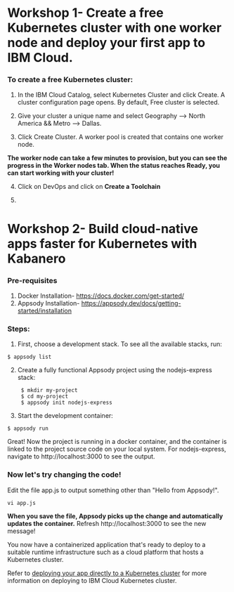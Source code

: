 # Workshop 1- Create a free Kubernetes cluster with one worker node and deploy your first app to IBM Cloud.

### To create a free Kubernetes cluster:

1. In the IBM Cloud Catalog, select Kubernetes Cluster and click Create. A cluster configuration page opens. By default, Free cluster is selected.

2. Give your cluster a unique name and select Geography --> North America && Metro --> Dallas.

3. Click Create Cluster. A worker pool is created that contains one worker node.

**The worker node can take a few minutes to provision, but you can see the progress in the Worker nodes tab. When the status reaches Ready, you can start working with your cluster!**

4. Click on DevOps and click on **Create a Toolchain** 

5. 






# Workshop 2- Build cloud-native apps faster for Kubernetes with Kabanero

### Pre-requisites

1. Docker Installation- https://docs.docker.com/get-started/
2. Appsody Installation- https://appsody.dev/docs/getting-started/installation

### Steps:

1. First, choose a development stack. To see all the available stacks, run:

``
      $ appsody list
            ``

2. Create a fully functional Appsody project using the nodejs-express stack:

     ```
      $ mkdir my-project
      $ cd my-project
      $ appsody init nodejs-express
      ```

3. Start the development container:

``
      $ appsody run
``

Great! Now the project is running in a docker container, and the container is linked to the project source code on your local system. For nodejs-express, navigate to http://localhost:3000 to see the output.


### Now let's try changing the code!


Edit the file app.js to output something other than "Hello from Appsody!".

``
vi app.js
``

**When you save the file, Appsody picks up the change and automatically updates the container.** Refresh http://localhost:3000 to see the new message!


You now have a containerized application that's ready to deploy to a suitable runtime infrastructure such as a cloud platform that hosts a Kubernetes cluster.


Refer to [deploying your app directly to a Kubernetes cluster](https://appsody.dev/docs/using-appsody/building-and-deploying) for more information on deploying to IBM Cloud Kubernetes cluster.
